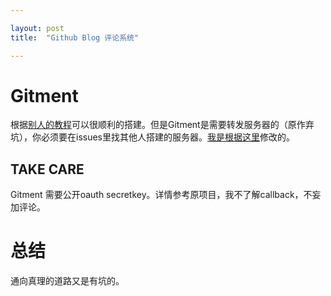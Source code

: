 ```yaml
---

layout: post
title:	"Github Blog 评论系统"

---
```

# Gitment

根据[别人的教程](https://blog.csdn.net/zhangquan2015/article/details/80178794)可以很顺利的搭建。但是Gitment是需要转发服务器的（原作弃坑），你必须要在issues里找其他人搭建的服务器。[我是根据这里](https://github.com/jjeejj/jjeejj.github.io/issues/8#issuecomment-423796397)修改的。

## TAKE CARE
Gitment 需要公开oauth secretkey。详情参考原项目，我不了解callback，不妄加评论。

# 总结
通向真理的道路又是有坑的。
